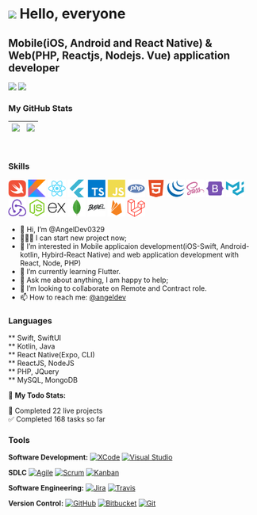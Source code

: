 <img src="https://media.giphy.com/media/hvRJCLFzcasrR4ia7z/giphy.gif" width="25px"> Hello, everyone 
===============================
Mobile(iOS, Android and React Native) & Web(PHP, Reactjs, Nodejs. Vue) application developer
---------------


<!-- <img align="right" alt="GIF" src="https://github.com/AngelDev0329/AngelDev0329/blob/main/Source/image.gif?raw=true" width="400" height="250" /> -->
 
 <a href="https://www.twitter.com/AngelDev0329" target="_blank" rel="noreferrer"><img
src="https://img.shields.io/twitter/follow/AngelDev0329?logo=twitter&style=for-the-badge&color=0891b2&labelColor=1c1917"
/></a>
<a href="https://www.github.com/AngelDev0329" target="_blank" rel="noreferrer"><img
src="https://img.shields.io/github/followers/AngelDev0329?logo=github&style=for-the-badge&color=0891b2&labelColor=1c1917" /></a>

### My GitHub Stats

[![](https://bad-apple-github-readme.vercel.app/api?show_bg=1&username=AngelDev0329&theme=vue&count_private=true&show_icons=true)](https://github.com/AngelDev0329) | [![](https://github-profile-trophy.vercel.app/?username=AngelDev0329&theme=flat&title=Stars,Followers,Commit,MultiLanguage&margin-w=5&theme=nord&animation=false&border=0&radius=20&row=2&column=2)](https://leetcode.com/AngelDev0326/)
--|--


<!--  
<img align="left" src="https://bad-apple-github-readme.vercel.app/api?show_bg=2&username=AngelDev0329&theme=vue&count_private=true&show_icons=true" />
<img src="https://github-profile-trophy.vercel.app/?username=AngelDev0329&theme=flat&title=Stars,Followers,Commit,MultiLanguage&margin-w=5">
<img src="https://github-readme-stats.vercel.app/api?username=AngelDev0329&show_icons=false&hide=&count_private=true&title_color=0891b2&text_color=ffffff&icon_color=0891b2&bg_color=1c1917&hide_border=true&show_icons=true" alt="AngelDev0329's GitHub stats" /> -->

<!--  <img src="https://github-readme-streak-stats.herokuapp.com/?user=AngelDev0329&stroke=ffffff&background=1c1917&ring=0891b2&fire=0891b2&currStreakNum=ffffff&currStreakLabel=0891b2&sideNums=ffffff&sideLabels=ffffff&dates=ffffff&hide_border=true" /> -->
<br />

<!-- [![](https://github-readme-stats.vercel.app/api?username=AngelDev0329&hide_border=true&theme=nord&border_radius=4&width=220&height=200&include_all_commits=true&text_bold=true&custom_title=AngelDev0329&disable_animations=true&ring_color=FFA500&count_private=true&show_icons=true)](https://github.com/AngelDev0329) | [![](https://leetcard.jacoblin.cool/AngelDev0326?width=500&height=194&theme=nord&animation=false&border=0&radius=20)](https://leetcode.com/AngelDev0329/)
--|--
 -->

<!---
[![](https://github-readme-stats.vercel.app/api/pin/?username=AngelDev0329&repo=swift-design-patterns&theme=nord&hide_border=true&border_radius=20&width=400&height=240)](https://github.com/AngelDev0329/swift-design-patterns) | [![](https://github-readme-stats.vercel.app/api/pin/?username=AngelDev0329&repo=swift-algorithms-data-structs&theme=nord&hide_border=true&border_radius=20&width=400&height=240)](https://github.com/AngelDev0329/swift-algorithms-data-structs) 
-->

### Skills
<p align="left">
<a href="https://www.swift.org/" target="_blank" rel="noreferrer"><img src="https://raw.githubusercontent.com/AngelDev0329/profileme-next/main/public/icons/skills/swift-colored.svg" width="36" height="36" alt="Swift" /></a>
<a href="https://www.kotlinlang.org/" target="_blank" rel="noreferrer"><img src="https://raw.githubusercontent.com/AngelDev0329/profileme-next/main/public/icons/skills/kotlin-colored.svg" width="36" height="36" alt="Kotlin" /></a>
<a href="https://reactjs.org/" target="_blank" rel="noreferrer"><img src="https://raw.githubusercontent.com/AngelDev0329/profileme-next/main/public/icons/skills/react-colored.svg" width="36" height="36" alt="React" /></a>
<a href="https://www.flutter.dev/" target="_blank" rel="noreferrer"><img src="https://raw.githubusercontent.com/AngelDev0329/profileme-next/main/public/icons/skills/flutter-colored.svg" width="36" height="36" alt="Flutter" /></a>
<a href="https://www.typescriptlang.org/" target="_blank" rel="noreferrer"><img src="https://raw.githubusercontent.com/AngelDev0329/profileme-next/main/public/icons/skills/typescript-colored.svg" width="36" height="36" alt="Typescript" /></a>
<a href="https://developer.mozilla.org/en-US/docs/Web/JavaScript" target="_blank" rel="noreferrer"><img src="https://raw.githubusercontent.com/AngelDev0329/profileme-next/main/public/icons/skills/javascript-colored.svg" width="36" height="36" alt="Javascript" /></a>
 <a href="https://www.php.net/" target="_blank" rel="noreferrer"><img src="https://raw.githubusercontent.com/AngelDev0329/profileme-next/main/public/icons/skills/php-colored.svg" width="36" height="36" alt="PHP" /></a>
<a href="https://developer.mozilla.org/en-US/docs/Glossary/HTML5" target="_blank" rel="noreferrer"><img src="https://raw.githubusercontent.com/AngelDev0329/profileme-next/main/public/icons/skills/html5-colored.svg" width="36" height="36" alt="HTML5" /></a>
<!-- <a href="https://angular.io/" target="_blank" rel="noreferrer"><img src="https://raw.githubusercontent.com/AngelDev0329/profileme-next/main/public/icons/skills/angularjs-colored.svg" width="36" height="36" alt="Angular" /></a> -->
<!-- <a href="https://vuejs.org/" target="_blank" rel="noreferrer"><img src="https://raw.githubusercontent.com/AngelDev0329/profileme-next/main/public/icons/skills/vuejs-colored.svg" width="36" height="36" alt="Vue" /></a> -->
<a href="https://jquery.com/" target="_blank" rel="noreferrer"><img src="https://raw.githubusercontent.com/AngelDev0329/profileme-next/main/public/icons/skills/jquery-colored.svg" width="36" height="36" alt="JQuery" /></a>
<!-- <a href="https://www.w3.org/TR/CSS/#css" target="_blank" rel="noreferrer"><img src="https://raw.githubusercontent.com/AngelDev0329/profileme-next/main/public/icons/skills/css3-colored.svg" width="36" height="36" alt="CSS3" /></a> -->
<a href="https://sass-lang.com/" target="_blank" rel="noreferrer"><img src="https://raw.githubusercontent.com/AngelDev0329/profileme-next/main/public/icons/skills/sass-colored.svg" width="36" height="36" alt="Sass" /></a>
<a href="https://getbootstrap.com/" target="_blank" rel="noreferrer"><img src="https://raw.githubusercontent.com/AngelDev0329/profileme-next/main/public/icons/skills/bootstrap-colored.svg" width="36" height="36" alt="Bootstrap" /></a>
<a href="https://mui.com/" target="_blank" rel="noreferrer"><img src="https://raw.githubusercontent.com/AngelDev0329/profileme-next/main/public/icons/skills/materialui-colored.svg" width="36" height="36" alt="Material UI" /></a>
<a href="https://redux.js.org/" target="_blank" rel="noreferrer"><img src="https://raw.githubusercontent.com/AngelDev0329/profileme-next/main/public/icons/skills/redux-colored.svg" width="36" height="36" alt="Redux" /></a>
<a href="https://nodejs.org/en/" target="_blank" rel="noreferrer"><img src="https://raw.githubusercontent.com/AngelDev0329/profileme-next/main/public/icons/skills/nodejs-colored.svg" width="36" height="36" alt="NodeJS" /></a>
<a href="https://expressjs.com/" target="_blank" rel="noreferrer"><img src="https://raw.githubusercontent.com/AngelDev0329/profileme-next/main/public/icons/skills/express-colored.svg" width="36" height="36" alt="Express" /></a>
<a href="https://www.mongodb.com/" target="_blank" rel="noreferrer"><img src="https://raw.githubusercontent.com/AngelDev0329/profileme-next/main/public/icons/skills/mongodb-colored.svg" width="36" height="36" alt="MongoDB" /></a>
 <a href="https://www.babeljs.io/" target="_blank" rel="noreferrer"><img src="https://raw.githubusercontent.com/AngelDev0329/profileme-next/main/public/icons/skills/babel-colored.svg" width="36" height="36" alt="Babel" /></a>
<a href="https://firebase.google.com/" target="_blank" rel="noreferrer"><img src="https://raw.githubusercontent.com/AngelDev0329/profileme-next/main/public/icons/skills/firebase-colored.svg" width="36" height="36" alt="Firebase" /></a>
<a href="https://laravel.com/" target="_blank" rel="noreferrer"><img src="https://raw.githubusercontent.com/AngelDev0329/profileme-next/main/public/icons/skills/laravel-colored.svg" width="36" height="36" alt="Lavarel" /></a>
<!-- <a href="https://www.adobe.com/products/photoshop.html" target="_blank" rel="noreferrer"><img src="https://raw.githubusercontent.com/AngelDev0329/profileme-next/main/public/icons/skills/photoshop-colored.svg" width="36" height="36" alt="Photoshop" /></a>
<a href="https://www.adobe.com/uk/products/xd.html" target="_blank" rel="noreferrer"><img src="https://raw.githubusercontent.com/AngelDev0329/profileme-next/main/public/icons/skills/xd-colored.svg" width="36" height="36" alt="XD" /></a>
<a href="https://www.figma.com/" target="_blank" rel="noreferrer"><img src="https://raw.githubusercontent.com/AngelDev0329/profileme-next/main/public/icons/skills/figma-colored.svg" width="36" height="36" alt="Figma" /></a> -->
</p>

<!---
<picture>
  <source media="(prefers-color-scheme: dark)" srcset="https://raw.githubusercontent.com/AngelDev0329/AngelDev0329/output/github-contribution-grid-snake-dark.svg">
  <source media="(prefers-color-scheme: light)" srcset="https://raw.githubusercontent.com/AngelDev0329/AngelDev0329/output/github-contribution-grid-snake.svg">
  <img alt="github contribution grid snake animation" src="https://raw.githubusercontent.com/AngelDev0329/AngelDev0329/output/github-contribution-grid-snake.svg">
</picture>
-->
 
- 👋 Hi, I’m @AngelDev0329
- 👨🏽‍💻 I can start new project now;
- 👀 I’m interested in Mobile applicaion development(iOS-Swift, Android-kotlin, Hybird-React Native) and web application development with React, Node, PHP) 
- 🌱 I’m currently learning Flutter.
- 💬 Ask me about anything, I am happy to help;
- 💞️ I’m looking to collaborate on Remote and Contract role.
- 📫 How to reach me: [@angeldev](mailto:rapanjel@hotmail.com)


### Languages
 ** Swift, SwiftUI <br/>
 ** Kotlin, Java <br/>
 ** React Native(Expo, CLI) <br/>
 ** ReactJS, NodeJS <br/>
 ** PHP, JQuery <br/>
 ** MySQL, MongoDB <br/>


🚧 **My Todo Stats:**
<!-- TODO-IST:START -->
🌸  Completed 22 live projects         
✅  Completed 168 tasks so far           
<!-- TODO-IST:END -->


### Tools

**Software Development:**
[![XCode](https://img.shields.io/badge/-1575F9?style=flat&logo=Xcode&logoColor=white&link=https://github.com/AngelDev0329 "XCode")](https://github.com/AngelDev0329)
[![Visual Studio](https://img.shields.io/badge/-007ACC?style=flat&logo=Visual-Studio-Code&logoColor=white&link=https://github.com/AngelDev0329 "Visual Studio")](https://github.com/AngelDev0329)

**SDLC**
[![Agile](https://img.shields.io/badge/Agile-blue?style=flat&logo=Agile&logoColor=white&link=https://github.com/AngelDev0329 "Agile")](https://github.com/AngelDev0329) 
[![Scrum](https://img.shields.io/badge/Scrum-green?style=flat&logo=Scrum&logoColor=white&link=https://github.com/AngelDev0329 "Scrum")](https://github.com/AngelDev0329) 
[![Kanban](https://img.shields.io/badge/Kanban-red?style=flat&logo=Kanban&logoColor=white&link=https://github.com/AngelDev0329 "Kanban")](https://github.com/AngelDev0329)

**Software Engineering:**
[![Jira](https://img.shields.io/badge/-Jira-0052CC?style=flat&logo=jira&logoColor=white&link=https://github.com/AngelDev0329)](https://github.com/AngelDev0329)
[![Travis](https://img.shields.io/badge/-Travis-red?style=flat&logo=travis&logoColor=white&link=https://github.com/AngelDev0329)](https://github.com/AngelDev0329) 

**Version Control:**
[![GitHub](https://img.shields.io/badge/-GitHub-181717?style=flat&logo=github&link=https://github.com/AngelDev0329)](https://github.com/AngelDev0329)
[![Bitbucket](https://img.shields.io/badge/-Bitbucket-blue?style=flat&logo=bitbucket&link=https://github.com/AngelDev0329)](https://github.com/AngelDev0329)
[![Git](https://img.shields.io/badge/-Git-black?style=flat&logo=git&link=https://github.com/AngelDev0329)](https://github.com/AngelDev0329) 
<br/>
